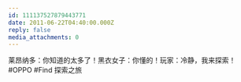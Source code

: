```yaml
---
id: 111137527879443771
date: 2011-06-22T04:40:00.000Z
reply: false
media_attachments: 0
---
```


莱昂纳多：你知道的太多了！黑衣女子：你懂的！玩家：冷静，我来探索！ #OPPO #Find 探索之旅 ​​​​

